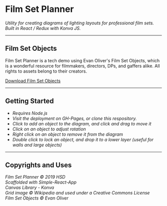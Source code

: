 # Film Set Planner

_Utility for creating diagrams of lighting layouts for professional film sets. Built in React / Redux with Konva JS._

---

## Film Set Objects

Film Set Planner is a tech demo using Evan Oliver's Film Set Objects, which is a wonderful resource for filmmakers, directors, DPs, and gaffers alike. All rights to assets belong to their creators.

[Download Film Set Objects](https://www.filmsetobjects.com/)

---

## Getting Started

- _Requires Node.js_
- _Visit the deployment on GH-Pages, or clone this respository._
- _Click to add an object to the diagram, and click and drag to move it_
- _Click on an object to adjust rotation_
- _Right click on an object to remove it from the diagram_
- _Double click to lock an object, and drop it to a lower layer (useful for walls and large objects)_

---

## Copyrights and Uses

_Film Set Planner © 2019 HSD_ \
_Scaffolded with Simple-React-App_\
_Canvas Library - Konva_ \
_Grid image © Wikipedia and used under a Creative Commons License_ \
_Film Set Objects © Evan Oliver_
